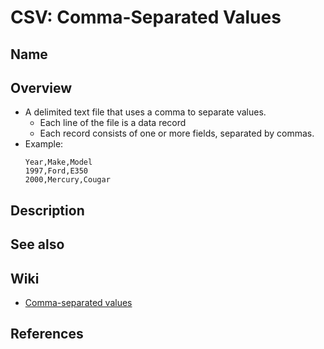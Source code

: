 # CSV: Comma-Separated Values

## Name

## Overview
- A delimited text file that uses a comma to separate values.
   - Each line of the file is a data record
   - Each record consists of one or more fields, separated by commas.
- Example:
  ```csv
  Year,Make,Model
  1997,Ford,E350
  2000,Mercury,Cougar
  ```

## Description

## See also

## Wiki
- [Comma-separated values](https://en.wikipedia.org/wiki/Comma-separated_values)

## References
